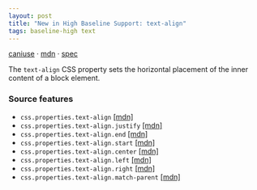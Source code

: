 ```yaml
---
layout: post
title: "New in High Baseline Support: text-align"
tags: baseline-high text
---
```


[caniuse](https://caniuse.com/?search=text-align) · [mdn](https://developer.mozilla.org/en-US/search?q=text-align) · [spec](https://drafts.csswg.org/css-text-4/#text-align-property)

The `text-align` CSS property sets the horizontal placement of the inner content of a block element.

### Source features

- ``css.properties.text-align`` [[mdn]](https://developer.mozilla.org/en-US/search?q=css.properties.text-align)
- ``css.properties.text-align.justify`` [[mdn]](https://developer.mozilla.org/en-US/search?q=css.properties.text-align.justify)
- ``css.properties.text-align.end`` [[mdn]](https://developer.mozilla.org/en-US/search?q=css.properties.text-align.end)
- ``css.properties.text-align.start`` [[mdn]](https://developer.mozilla.org/en-US/search?q=css.properties.text-align.start)
- ``css.properties.text-align.center`` [[mdn]](https://developer.mozilla.org/en-US/search?q=css.properties.text-align.center)
- ``css.properties.text-align.left`` [[mdn]](https://developer.mozilla.org/en-US/search?q=css.properties.text-align.left)
- ``css.properties.text-align.right`` [[mdn]](https://developer.mozilla.org/en-US/search?q=css.properties.text-align.right)
- ``css.properties.text-align.match-parent`` [[mdn]](https://developer.mozilla.org/en-US/search?q=css.properties.text-align.match-parent)
